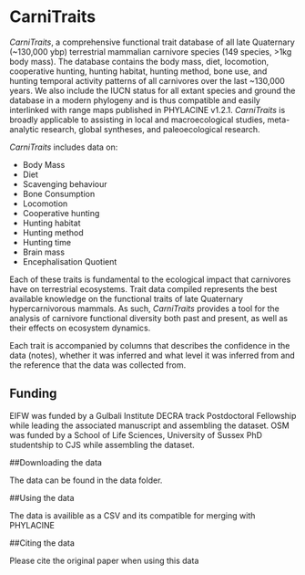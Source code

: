 # **CarniTraits**

*CarniTraits*, a comprehensive functional trait database of all late Quaternary (\~130,000 ybp) terrestrial mammalian carnivore species (149 species, \>1kg body mass). The database contains the body mass, diet, locomotion, cooperative hunting, hunting habitat, hunting method, bone use, and hunting temporal activity patterns of all carnivores over the last \~130,000 years. We also include the IUCN status for all extant species and ground the database in a modern phylogeny and is thus compatible and easily interlinked with range maps published in PHYLACINE v1.2.1. *CarniTraits* is broadly applicable to assisting in local and macroecological studies, meta-analytic research, global syntheses, and paleoecological research. 

*CarniTraits* includes data on:
-   Body Mass
-   Diet
-   Scavenging behaviour
-   Bone Consumption
-   Locomotion
-   Cooperative hunting
-   Hunting habitat
-   Hunting method
-   Hunting time
-   Brain mass
-   Encephalisation Quotient

Each of these traits is fundamental to the ecological impact that carnivores have on terrestrial ecosystems. Trait data compiled represents the best available knowledge on the functional traits of late Quaternary hypercarnivorous mammals. As such, *CarniTraits* provides a tool for the analysis of carnivore functional diversity both past and present, as well as their effects on ecosystem dynamics.

Each trait is accompanied by columns that describes the confidence in the data (notes), whether it was inferred and what level it was inferred from and the reference that the data was collected from.

## Funding

EIFW was funded by a Gulbali Institute DECRA track Postdoctoral Fellowship while leading the associated manuscript and assembling the dataset. OSM was funded by a School of Life Sciences, University of Sussex PhD studentship to CJS while assembling the dataset.

##Downloading the data

The data can be found in the data folder. 

##Using the data

The data is availible as a CSV and its compatible for merging with PHYLACINE

##Citing the data

Please cite the original paper when using this data
